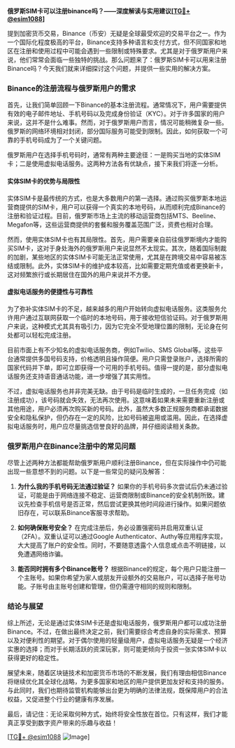 **俄罗斯SIM卡可以注册binance吗？——深度解读与实用建议[[TG💪+ @esim1088](https://t.me/s/esim1088)]**

提到加密货币交易，Binance（币安）无疑是全球最受欢迎的交易平台之一。作为一个国际化程度极高的平台，Binance支持多种语言和支付方式，但不同国家和地区在注册和使用过程中可能会遇到一些限制或特殊要求。尤其是对于俄罗斯用户来说，他们常常会面临一些独特的挑战。那么问题来了：俄罗斯SIM卡可以用来注册Binance吗？今天我们就来详细探讨这个问题，并提供一些实用的解决方案。

### Binance的注册流程与俄罗斯用户的需求

首先，让我们简单回顾一下Binance的基本注册流程。通常情况下，用户需要提供有效的电子邮件地址、手机号码以及完成身份验证（KYC）。对于许多国家的用户来说，这并不是什么难事。然而，对于俄罗斯用户而言，情况可能稍微复杂一些。俄罗斯的网络环境相对封闭，部分国际服务可能受到限制。因此，如何获取一个可靠的手机号码成为了一个关键问题。

俄罗斯用户在选择手机号码时，通常有两种主要途径：一是购买当地的实体SIM卡；二是使用虚拟电话服务。这两种方法各有优缺点，接下来我们将逐一分析。

#### 实体SIM卡的优势与局限性

实体SIM卡是最传统的方式，也是大多数用户的第一选择。通过购买俄罗斯本地运营商提供的SIM卡，用户可以获得一个真实的本地号码，从而顺利完成Binance的注册和验证过程。目前，俄罗斯市场上主流的移动运营商包括MTS、Beeline、Megafon等，这些运营商提供的套餐和服务覆盖范围广泛，资费也相对合理。

然而，使用实体SIM卡也有其局限性。首先，用户需要亲自前往俄罗斯境内才能购买SIM卡，这对于身处海外的俄罗斯用户来说显然不太现实。其次，随着国际制裁的加剧，某些地区的实体SIM卡可能无法正常使用，尤其是在跨境交易中容易被冻结或限制。此外，实体SIM卡的维护成本较高，比如需要定期充值或者更换新卡，这对频繁旅行或长期居住在国外的用户来说并不方便。

#### 虚拟电话服务的便捷性与可靠性

为了弥补实体SIM卡的不足，越来越多的用户开始转向虚拟电话服务。这类服务允许用户通过互联网获取一个临时的本地号码，用于接收短信验证码。对于俄罗斯用户来说，这种模式尤其具有吸引力，因为它完全不受地理位置的限制，无论身在何处都可以轻松完成注册。

目前市面上有不少知名的虚拟电话服务商，例如Twilio、SMS Global等。这些平台通常提供多国号码支持，价格透明且操作简便。用户只需登录账户，选择所需的国家代码并下单，即可立即获得一个可用的手机号码。值得一提的是，部分虚拟电话服务还支持语音通话功能，进一步增强了其实用性。

不过，虚拟电话服务也并非完美无缺。由于号码是临时生成的，一旦任务完成（如注册成功），该号码就会失效，无法再次使用。这意味着如果未来需要重新注册或其他用途，用户必须再次购买新的号码。此外，虽然大多数正规服务商都承诺数据安全和隐私保护，但仍存在一定的风险，比如号码被盗用或滥用。因此，在选择虚拟电话服务时，用户应尽量挑选信誉良好的品牌，并仔细阅读相关条款。

### 俄罗斯用户在Binance注册中的常见问题

尽管上述两种方法都能帮助俄罗斯用户顺利注册Binance，但在实际操作中仍可能出现一些意想不到的问题。以下是一些常见的疑问及解答：

1. **为什么我的手机号码无法通过验证？**
   如果你的手机号码多次尝试后仍未通过验证，可能是由于网络连接不稳定、运营商限制或Binance的安全机制所致。建议先检查手机信号是否正常，然后尝试更换其他时间段进行操作。如果问题依旧存在，可以联系Binance客服寻求帮助。

2. **如何确保账号安全？**
   在完成注册后，务必设置强密码并启用双重认证（2FA）。双重认证可以通过Google Authenticator、Authy等应用程序实现，大大提高了账户的安全性。同时，不要随意透露个人信息或点击不明链接，以免遭遇网络诈骗。

3. **能否同时拥有多个Binance账号？**
   根据Binance的规定，每个用户只能注册一个主账号。如果你希望为家人或朋友开设额外的交易账户，可以选择子账号功能。子账号由主账号创建和管理，但仍需遵守相同的规则和限制。

### 结论与展望

综上所述，无论是通过实体SIM卡还是虚拟电话服务，俄罗斯用户都可以成功注册Binance。不过，在做出最终决定之前，我们需要综合考虑自身的实际需求、预算以及对便利性的期望。对于偶尔使用的轻量级用户，虚拟电话服务无疑是一个经济实惠的选择；而对于长期活跃的资深玩家，则可能更倾向于投资一张实体SIM卡以获得更好的稳定性。

展望未来，随着区块链技术和加密货币市场的不断发展，我们有理由相信Binance将继续优化其全球化战略，为更多国家和地区的用户提供更加友好和支持的服务。与此同时，我们也期待监管机构能够出台更为明确的法律法规，既保障用户的合法权益，又促进整个行业的健康有序发展。

最后，请记住：无论采取何种方式，始终将安全性放在首位。只有这样，我们才能真正享受到数字资产带来的乐趣与收益！

[[TG💪+ @esim1088](https://t.me/s/esim1088) ![Image](https://i.postimg.cc/4NQfJmqS/Snipaste-2025-05-13-00-14-12.png)]